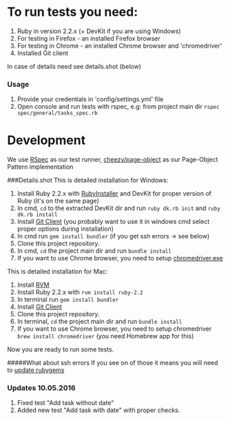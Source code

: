 # To run tests you need:
1. Ruby in version 2.2.x (+ DevKit if you are using Windows)
2. For testing in Firefox - an installed Firefox browser
3. For testing in Chrome - an installed Chrome browser and 'chromedriver'
4. Installed Git client

In case of details need see details.shot (below)

### Usage
1. Provide your credentials in 'config/settings.yml' file
2. Open console and run tests with rspec, e.g: from project main dir `rspec spec/general/tasks_spec.rb`

# Development
We use [RSpec](http://rspec.info/) as our test runner, [cheezy/page-object](https://github.com/cheezy/page-object) as our Page-Object Pattern implementation

###Details.shot
This is detailed installation for Windows:

1. Install Ruby 2.2.x with [RubyInstaller](http://rubyinstaller.org/downloads/) and DevKit for proper version of Ruby (it's on the same page)
2. In cmd, `cd` to the extracted DevKit dir and run `ruby dk.rb init` and `ruby dk.rb install`
3. Install [Git Client](http://git-scm.com/book/en/v2/Getting-Started-Installing-Git) (you probably want to use it in windows cmd select proper options during installation)
4. In cmd run `gem install bundler` (if you get ssh errors -> see below)
5. Clone this project repository.
6. In cmd, `cd` the project main dir and run `bundle install`
7. If you want to use Chrome browser, you need to setup [chromedriver.exe](https://sites.google.com/a/chromium.org/chromedriver/getting-started)

This is detailed installation for Mac:

1. Install [RVM](https://rvm.io/rvm/install)
2. Install Ruby 2.2.x with `rvm install ruby-2.2`
3. In terminal run `gem install bundler`
4. Install [Git Client](http://git-scm.com/book/en/v2/Getting-Started-Installing-Git)
5. Clone this project repository.
6. In terminal, `cd` the project main dir and run `bundle install`
7. If you want to use Chrome browser, you need to setup chromedriver `brew install chromedriver` (you need Homebrew app for this)

Now you are ready to run some tests.

#####What about ssh errors
If you see on of those it means you will need to [update rubygems](https://gist.github.com/luislavena/f064211759ee0f806c88#installing-using-update-packages-new)

### Updates 10.05.2016
1. Fixed test "Add task without date"
2. Added new test "Add task with date" with proper checks.
